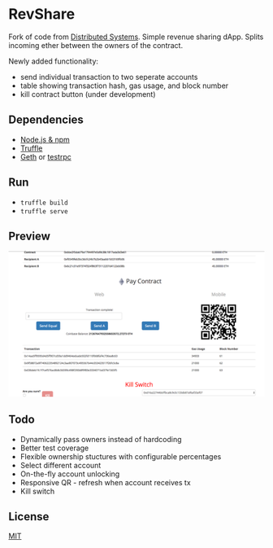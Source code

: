 # RevShare
Fork of code from [Distributed Systems](https://github.com/dsystems-io). Simple revenue sharing dApp. Splits incoming ether between the owners of the contract.

Newly added functionality:
* send individual transaction to two seperate accounts
* table showing transaction hash, gas usage, and block number
* kill contract button (under development)

## Dependencies
* [Node.js & npm](https://nodejs.org)
* [Truffle](https://github.com/ConsenSys/truffle)
* [Geth](https://github.com/ethereum/go-ethereum/wiki/geth) or [testrpc](https://github.com/ethereumjs/testrpc)

## Run
*  `truffle build`
*  `truffle serve`

## Preview
![alt text](https://raw.githubusercontent.com/FugueWeb/rev-share/master/app/images/preview.png "App Preview")

## Todo
* Dynamically pass owners instead of hardcoding
* Better test coverage
* Flexible ownership stuctures with configurable percentages
* Select different account
* On-the-fly account unlocking
* Responsive QR - refresh when account receives tx
* Kill switch

## License
[MIT](https://github.com/dsystems-io/rev-share/blob/master/LICENSE)
